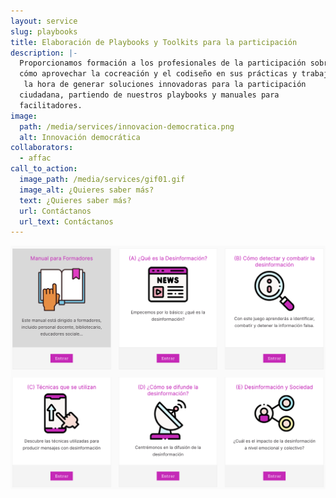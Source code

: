 ```yaml
---
layout: service
slug: playbooks
title: Elaboración de Playbooks y Toolkits para la participación
description: |-
  Proporcionamos formación a los profesionales de la participación sobre 
  cómo aprovechar la cocreación y el codiseño en sus prácticas y trabajos a
   la hora de generar soluciones innovadoras para la participación 
  ciudadana, partiendo de nuestros playbooks y manuales para 
  facilitadores.
image:
  path: /media/services/innovacion-democratica.png
  alt: Innovación democrática
collaborators:
  - affac
call_to_action:
  image_path: /media/services/gif01.gif
  image_alt: ¿Quieres saber más?
  text: ¿Quieres saber más?
  url: Contáctanos
  url_text: Contáctanos
---
```









![Playbooks](/media/captura-de-pantalla-2024-11-11-a-las-21.35.46.png "Playbooks")
